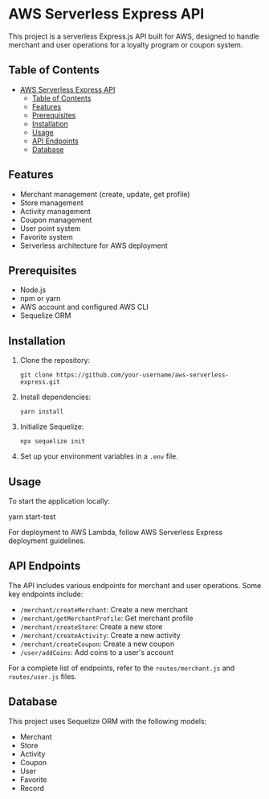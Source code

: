 # AWS Serverless Express API

This project is a serverless Express.js API built for AWS, designed to handle merchant and user operations for a loyalty program or coupon system.

## Table of Contents

- [AWS Serverless Express API](#aws-serverless-express-api)
  - [Table of Contents](#table-of-contents)
  - [Features](#features)
  - [Prerequisites](#prerequisites)
  - [Installation](#installation)
  - [Usage](#usage)
  - [API Endpoints](#api-endpoints)
  - [Database](#database)

## Features

- Merchant management (create, update, get profile)
- Store management
- Activity management
- Coupon management
- User point system
- Favorite system
- Serverless architecture for AWS deployment

## Prerequisites

- Node.js
- npm or yarn
- AWS account and configured AWS CLI
- Sequelize ORM

## Installation

1. Clone the repository:

   ```
   git clone https://github.com/your-username/aws-serverless-express.git
   ```

2. Install dependencies:

   ```
   yarn install
   ```

3. Initialize Sequelize:

   ```
   npx sequelize init
   ```

4. Set up your environment variables in a `.env` file.

## Usage

To start the application locally:

yarn start-test

For deployment to AWS Lambda, follow AWS Serverless Express deployment guidelines.

## API Endpoints

The API includes various endpoints for merchant and user operations. Some key endpoints include:

- `/merchant/createMerchant`: Create a new merchant
- `/merchant/getMerchantProfile`: Get merchant profile
- `/merchant/createStore`: Create a new store
- `/merchant/createActivity`: Create a new activity
- `/merchant/createCoupon`: Create a new coupon
- `/user/addCoins`: Add coins to a user's account

For a complete list of endpoints, refer to the `routes/merchant.js` and `routes/user.js` files.

## Database

This project uses Sequelize ORM with the following models:

- Merchant
- Store
- Activity
- Coupon
- User
- Favorite
- Record
